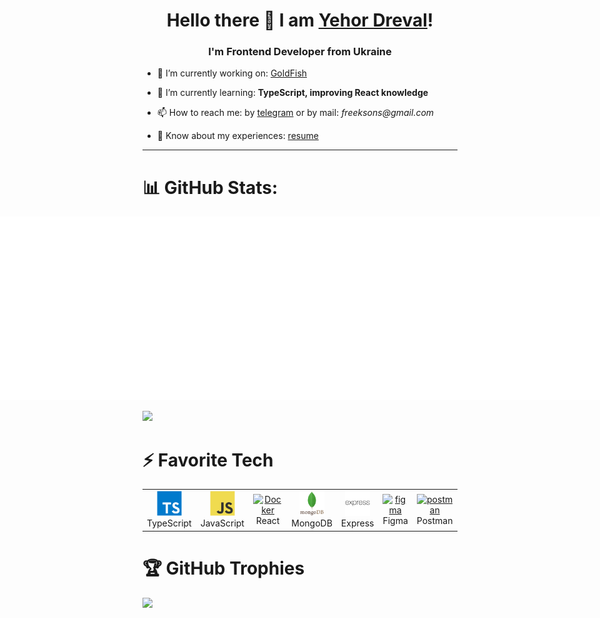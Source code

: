 <h1 align="center">
Hello there 👋 I am <a href="https://www.linkedin.com/in/yehor-dreval-1634b4207/">Yehor Dreval</a>!

<h3 align="center">I'm Frontend Developer from Ukraine</h3>

- 🔭 I’m currently working on: [GoldFish](https://github.com/Freekson/GoldFish)

- 🌱 I’m currently learning: **TypeScript, improving React knowledge**

- 📫 How to reach me: by [telegram](https://t.me/freekson) or by mail: _freeksons@gmail.com_

- 📄  Know about my experiences: [resume](https://drive.google.com/file/d/1Mj9bihkueSSG7MN2Mq-vjKL02yMZzyNY/view?usp=sharing)

--- 

# 📊 GitHub Stats:

<div style="display: flex; width: 100%; flex-direction: column; align-items: center;">
    <div style= " display: flex; justify-content: center; width: 100%;">
        <img src="https://raw.githubusercontent.com/Freekson/github-stats/master/generated/languages.svg#gh-dark-mode-only" alt="stats" />
        <img src="https://raw.githubusercontent.com/Freekson/github-stats/master/generated/overview.svg#gh-dark-mode-only" alt="stats"  />
    </div>
    
</div>

<br>


<div style="display: flex; width: 100%; flex-direction: column; align-items: center;">
    <div style="width: 100%;">
        <img style="width: 100%" src="https://github-readme-stats.vercel.app/api/wakatime?username=Freekson&theme=react&layout=compact&hide_progress=true" />
    </div>
    
</div>

# ⚡ Favorite Tech

<table>
  <tr>
    <td align="center" width="96">
      <a href="#macropower-tech">
        <img src="https://raw.githubusercontent.com/devicons/devicon/master/icons/typescript/typescript-original.svg" alt="typescript" width="40" height="40"/>
      </a>
      <br>TypeScript
    </td>
     <td align="center" width="96">
      <a href="#macropower-tech">
       <img src="https://raw.githubusercontent.com/devicons/devicon/master/icons/javascript/javascript-original.svg" alt="javascript" width="40" height="40"/>
      </a>
      <br>JavaScript
    </td>
    <td align="center" width="96"> 
      <a href="#macropower-tech" >
        <img src="./img/react-original.svg" width="48" height="48" alt="Docker" />
      </a>
      <br>React
    </td>
    <td align="center"  width="96">
      <a href="#macropower-tech">
        <img src="https://raw.githubusercontent.com/devicons/devicon/master/icons/mongodb/mongodb-original-wordmark.svg" alt="mongodb" width="40" height="40"/>
      </a>
      <br>MongoDB
    </td>
    <td align="center" width="96">
      <a href="#macropower-tech" >
       <img src="https://raw.githubusercontent.com/devicons/devicon/master/icons/express/express-original-wordmark.svg" alt="express" width="40" height="40"/>
      </a>
      <br>Express
    </td>
    <td align="center" width="96">
      <a href="#macropower-tech" >
      <img src="https://www.vectorlogo.zone/logos/figma/figma-icon.svg" alt="figma" width="40" height="40"/>
      </a>
      <br>Figma
    </td>
    <td align="center" width="96">
      <a href="#macropower-tech" >
     <img src="https://www.vectorlogo.zone/logos/getpostman/getpostman-icon.svg" alt="postman" width="40" height="40"/>
      </a>
      <br>Postman
    </td>
    <td align="center" width="96">
      <a href="#macropower-tech" >
     <img src="https://www.vectorlogo.zone/logos/git-scm/git-scm-icon.svg" alt="git" width="40" height="40"/>
      </a>
      <br>Git
    </td>
  </tr>
</table>

# 🏆 GitHub Trophies

![](https://github-profile-trophy.vercel.app/?username=Freekson&theme=radical&no-frame=true&no-bg=true&margin-w=4)

